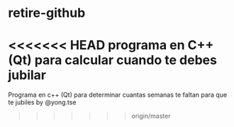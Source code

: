 # retire-github
<<<<<<< HEAD
programa en C++ (Qt) para calcular cuando te debes jubilar
=======
Programa en c++ (Qt) para determinar cuantas semanas te faltan para que te jubiles by @yong.tse
>>>>>>> origin/master
